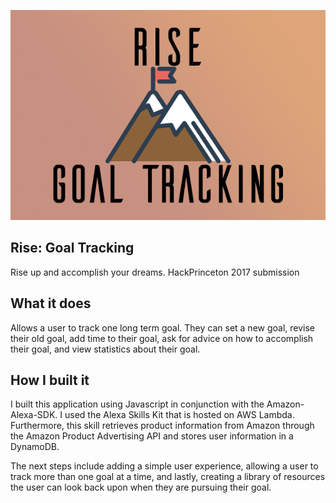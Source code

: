 ![Logo](RiseGoalTracking.png)

## Rise: Goal Tracking
Rise up and accomplish your dreams. 
HackPrinceton 2017 submission 

## What it does

Allows a user to track one long term goal. They can set a new goal, revise their old goal, add time to their goal, ask for advice on how to accomplish their goal, and view statistics about their goal. 

## How I built it

I built this application using Javascript in conjunction with the Amazon-Alexa-SDK. I used the Alexa Skills Kit that is hosted on AWS Lambda. Furthermore, this skill retrieves product information from Amazon through the Amazon Product Advertising API and stores user information in a DynamoDB.


The next steps include adding a simple user experience, allowing a user to track more than one goal at a time, and lastly, creating a library of resources the user can look back upon when they are pursuing their goal. 
